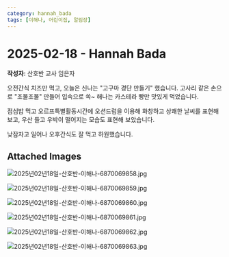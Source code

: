 ```yaml
---
category: hannah_bada
tags: [이해나, 어린이집, 알림장]
---
```


# 2025-02-18 - Hannah Bada

**작성자:** 산호반 교사 임은자  

오전간식 치즈만 먹고, 오늘은 신나는 "고구마 경단 만들기" 했습니다. 고사리 같은 손으로 "조물조물" 만들어 입속으로 쏙~
해나는 카스테라 빵만 맛있게 먹었습니다.

점심밥 먹고 오르프특별활동시간에 오션드럼을 이용해 화창하고 상쾌한 날씨를 표현해 보고, 우산 들고 우박이 떨어지는 모습도 표현해  보았습니다.

낮잠자고 일어나 오후간식도 잘 먹고 하원했습니다.

## Attached Images
![2025년02년18일-산호반-이해나-6870069858.jpg](https://feghi.github.io/assets/img/bada_photo/2025년02년18일-산호반-이해나-6870069858.jpg)

![2025년02년18일-산호반-이해나-6870069859.jpg](https://feghi.github.io/assets/img/bada_photo/2025년02년18일-산호반-이해나-6870069859.jpg)

![2025년02년18일-산호반-이해나-6870069860.jpg](https://feghi.github.io/assets/img/bada_photo/2025년02년18일-산호반-이해나-6870069860.jpg)

![2025년02년18일-산호반-이해나-6870069861.jpg](https://feghi.github.io/assets/img/bada_photo/2025년02년18일-산호반-이해나-6870069861.jpg)

![2025년02년18일-산호반-이해나-6870069862.jpg](https://feghi.github.io/assets/img/bada_photo/2025년02년18일-산호반-이해나-6870069862.jpg)

![2025년02년18일-산호반-이해나-6870069863.jpg](https://feghi.github.io/assets/img/bada_photo/2025년02년18일-산호반-이해나-6870069863.jpg)

